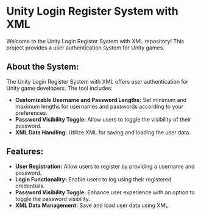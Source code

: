 # Unity Login Register System with XML

Welcome to the Unity Login Register System with XML repository! This project provides a user authentication system for Unity games.

## About the System:

The Unity Login Register System with XML offers user authentication for Unity game developers. The tool includes:

- **Customizable Username and Password Lengths:** Set minimum and maximum lengths for usernames and passwords according to your preferences.
- **Password Visibility Toggle:** Allow users to toggle the visibility of their password.
- **XML Data Handling:** Utilize XML for saving and loading the user data.

## Features:

- **User Registration:** Allow users to register by providing a username and password.
- **Login Functionality:** Enable users to log using their registered credentials.
- **Password Visibility Toggle:** Enhance user experience with an option to toggle the password visibility.
- **XML Data Management:** Save and load user data using XML.
